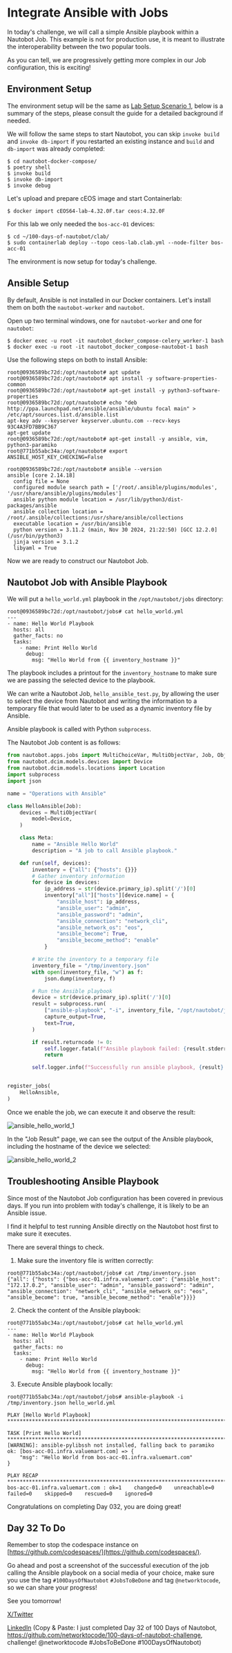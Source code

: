 # Integrate Ansible with Jobs

In today's challenge, we will call a simple Ansible playbook within a Nautobot Job. This example is not for production use, it is meant to illustrate the interoperability between the two popular tools. 

As you can tell, we are progressively getting more complex in our Job configuration, this is exciting! 

## Environment Setup

The environment setup will be the same as [Lab Setup Scenario 1](../Lab_Setup/scenario_1_setup/README.md), below is a summary of the steps, please consult the guide for a detailed background if needed. 

We will follow the same steps to start Nautobot, you can skip `invoke build` and `invoke db-import` if you restarted an existing instance and `build` and `db-import` was already completed: 

```
$ cd nautobot-docker-compose/
$ poetry shell
$ invoke build
$ invoke db-import
$ invoke debug
```

Let's upload and prepare cEOS image and start Containerlab: 

```
$ docker import cEOS64-lab-4.32.0F.tar ceos:4.32.0F
```

For this lab we only needed the `bos-acc-01` devices: 

```
$ cd ~/100-days-of-nautobot/clab/
$ sudo containerlab deploy --topo ceos-lab.clab.yml --node-filter bos-acc-01
```

The environment is now setup for today's challenge.  

## Ansible Setup

By default, Ansible is not installed in our Docker containers. Let's install them on both the `nautobot-worker` and `nautobot`. 

Open up two terminal windows, one for `nautobot-worker` and one for `nautobot`: 

```
$ docker exec -u root -it nautobot_docker_compose-celery_worker-1 bash
$ docker exec -u root -it nautobot_docker_compose-nautobot-1 bash
```

Use the following steps on both to install Ansible: 

```shell
root@0936589bc72d:/opt/nautobot# apt update
root@0936589bc72d:/opt/nautobot# apt install -y software-properties-common
root@0936589bc72d:/opt/nautobot# apt-get install -y python3-software-properties
root@0936589bc72d:/opt/nautobot# echo "deb http://ppa.launchpad.net/ansible/ansible/ubuntu focal main" > /etc/apt/sources.list.d/ansible.list
apt-key adv --keyserver keyserver.ubuntu.com --recv-keys 93C4A3FD7BB9C367
apt-get update
root@0936589bc72d:/opt/nautobot# apt-get install -y ansible, vim, python3-paramiko
root@771b55abc34a:/opt/nautobot# export ANSIBLE_HOST_KEY_CHECKING=False

root@0936589bc72d:/opt/nautobot# ansible --version
ansible [core 2.14.18]
  config file = None
  configured module search path = ['/root/.ansible/plugins/modules', '/usr/share/ansible/plugins/modules']
  ansible python module location = /usr/lib/python3/dist-packages/ansible
  ansible collection location = /root/.ansible/collections:/usr/share/ansible/collections
  executable location = /usr/bin/ansible
  python version = 3.11.2 (main, Nov 30 2024, 21:22:50) [GCC 12.2.0] (/usr/bin/python3)
  jinja version = 3.1.2
  libyaml = True
```

Now we are ready to construct our Nautobot Job. 

## Nautobot Job with Ansible Playbook

We will put a `hello_world.yml` playbook in the `/opt/nautobot/jobs` directory: 

```
root@0936589bc72d:/opt/nautobot/jobs# cat hello_world.yml 
---
- name: Hello World Playbook
  hosts: all
  gather_facts: no
  tasks:
    - name: Print Hello World
      debug:
        msg: "Hello World from {{ inventory_hostname }}"
```

The playbook includes a printout for the `inventory_hostname` to make sure we are passing the selected device to the playbook. 

We can write a Nautobot Job, `hello_ansible_test.py`, by allowing the user to select the device from Nautobot and writing the information to a temporary file that would later to be used as a dynamic inventory file by Ansible. 

Ansible playbook is called with Python `subprocess`. 

The Nautobot Job content is as follows: 

```python 
from nautobot.apps.jobs import MultiChoiceVar, MultiObjectVar, Job, ObjectVar, register_jobs, StringVar, IntegerVar
from nautobot.dcim.models.devices import Device
from nautobot.dcim.models.locations import Location
import subprocess
import json 

name = "Operations with Ansible"

class HelloAnsible(Job):
    devices = MultiObjectVar(
        model=Device,
    )

    class Meta:
        name = "Ansible Hello World"
        description = "A job to call Ansible playbook."

    def run(self, devices):
        inventory = {"all": {"hosts": {}}}
        # Gather inventory information
        for device in devices:
            ip_address = str(device.primary_ip).split('/')[0] 
            inventory["all"]["hosts"][device.name] = {
                "ansible_host": ip_address,
                "ansible_user": "admin",  
                "ansible_password": "admin",
                "ansible_connection": "network_cli", 
                "ansible_network_os": "eos",
                "ansible_become": True,
                "ansible_become_method": "enable"
            }

        # Write the inventory to a temporary file
        inventory_file = "/tmp/inventory.json"
        with open(inventory_file, "w") as f:
            json.dump(inventory, f)

        # Run the Ansible playbook 
        device = str(device.primary_ip).split('/')[0]
        result = subprocess.run(
            ["ansible-playbook", "-i", inventory_file, "/opt/nautobot/jobs/hello_world.yml"],
            capture_output=True,
            text=True,
        )

        if result.returncode != 0:
            self.logger.fatal(f"Ansible playbook failed: {result.stderr}")
            return

        self.logger.info(f"Successfully run ansible playbook, {result}.")


register_jobs(
    HelloAnsible,
)
```

Once we enable the job, we can execute it and observe the result: 

![ansible_hello_world_1](images/ansible_hello_world_1.png)

In the "Job Result" page, we can see the output of the Ansible playbook, including the hostname of the device we selected: 

![ansible_hello_world_2](images/ansible_hello_world_2.png)

## Troubleshooting Ansible Playbook

Since most of the Nautobot Job configuration has been covered in previous days. If you run into problem with today's challenge, it is likely to be an Ansible issue. 

I find it helpful to test running Ansible directly on the Nautobot host first to make sure it executes. 

There are several things to check. 

1. Make sure the inventory file is written correctly: 

```
root@771b55abc34a:/opt/nautobot/jobs# cat /tmp/inventory.json 
{"all": {"hosts": {"bos-acc-01.infra.valuemart.com": {"ansible_host": "172.17.0.2", "ansible_user": "admin", "ansible_password": "admin", "ansible_connection": "network_cli", "ansible_network_os": "eos", "ansible_become": true, "ansible_become_method": "enable"}}}}
```

2. Check the content of the Ansible playbook: 

```
root@771b55abc34a:/opt/nautobot/jobs# cat hello_world.yml 
---
- name: Hello World Playbook
  hosts: all
  gather_facts: no
  tasks:
    - name: Print Hello World
      debug:
        msg: "Hello World from {{ inventory_hostname }}"
```

3. Execute Ansible playbook locally: 

```
root@771b55abc34a:/opt/nautobot/jobs# ansible-playbook -i /tmp/inventory.json hello_world.yml 

PLAY [Hello World Playbook] *************************************************************************************************************************

TASK [Print Hello World] ****************************************************************************************************************************
[WARNING]: ansible-pylibssh not installed, falling back to paramiko
ok: [bos-acc-01.infra.valuemart.com] => {
    "msg": "Hello World from bos-acc-01.infra.valuemart.com"
}

PLAY RECAP ******************************************************************************************************************************************
bos-acc-01.infra.valuemart.com : ok=1    changed=0    unreachable=0    failed=0    skipped=0    rescued=0    ignored=0  
```

Congratulations on completing Day 032, you are doing great! 

## Day 32 To Do

Remember to stop the codespace instance on [https://github.com/codespaces/](https://github.com/codespaces/). 

Go ahead and post a screenshot of the successful execution of the job calling the Ansible playbook on a social media of your choice, make sure you use the tag `#100DaysOfNautobot` `#JobsToBeDone` and tag `@networktocode`, so we can share your progress! 

See you tomorrow! 

[X/Twitter](<https://twitter.com/intent/tweet?url=https://github.com/networktocode/100-days-of-nautobot-challenge&text=I+jst+completed+Day+32+of+the+100+days+of+nautobot+challenge+!&hashtags=100DaysOfNautobot,JobsToBeDone>)

[LinkedIn](https://www.linkedin.com/) (Copy & Paste: I just completed Day 32 of 100 Days of Nautobot, https://github.com/networktocode/100-days-of-nautobot-challenge, challenge! @networktocode #JobsToBeDone #100DaysOfNautobot) 